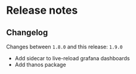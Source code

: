 # Release notes

## Changelog

Changes between `1.8.0` and this release: `1.9.0`

- Add sidecar to live-reload grafana dashboards
- Add thanos package